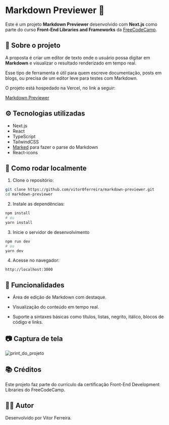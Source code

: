 # Markdown Previewer 📝

Este é um projeto **Markdown Previewer** desenvolvido com **Next.js** como parte do curso **Front-End Libraries and Frameworks** da [FreeCodeCamp](https://www.freecodecamp.org/).

## 📌 Sobre o projeto

A proposta é criar um editor de texto onde o usuário possa digitar em **Markdown** e visualizar o resultado renderizado em tempo real.

Esse tipo de ferramenta é útil para quem escreve documentação, posts em blogs, ou precisa de um editor leve para testes com Markdown.

O projeto está hospedado na Vercel, no link a seguir:

[Markdown Previewer](https://markdown-previewer-seven-ochre.vercel.app/)

## ⚙️ Tecnologias utilizadas

- Next.js
- React
- TypeScript
- TailwindCSS
- [Marked](https://github.com/markedjs/marked) para fazer o parse do Markdown 
- React-icons

## 🚀 Como rodar localmente

1. Clone o repositório:

```bash
git clone https://github.com/vitor0ferreira/markdown-previewer.git
cd markdown-previewer
```
2. Instale as dependências:

```bash
npm install
# ou
yarn install
```
3. Inicie o servidor de desenvolvimento
```bash
npm run dev
# ou
yarn dev
```
4. Acesse no navegador: 
```
http://localhost:3000
```

## 🧪 Funcionalidades
- Área de edição de Markdown com destaque.

- Visualização do conteúdo em tempo real.

- Suporte a sintaxes básicas como títulos, listas, negrito, itálico, blocos de código e links.

## 📷 Captura de tela
![print_do_projeto]("/public/image.png")

## 📚 Créditos
Este projeto faz parte do currículo da certificação Front-End Development Libraries do FreeCodeCamp.

## 🧑‍💻 Autor
Desenvolvido por Vitor Ferreira.
